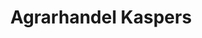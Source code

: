 ---
title: "Agrarhandel Kaspers"
url: /gebhardshain/agrarhandel-kaspers/
shop: Landwirtschaftlich
---